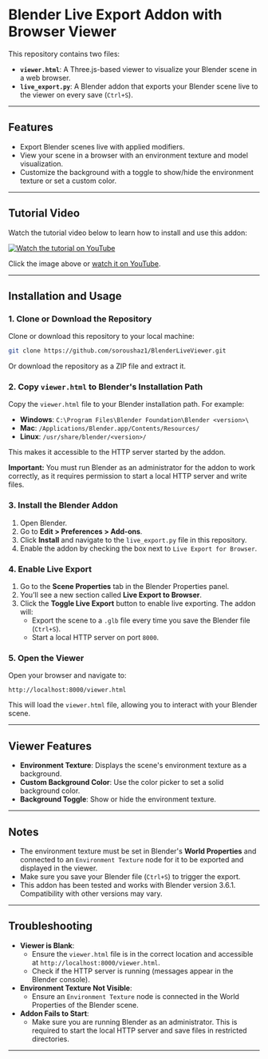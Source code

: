 # Blender Live Export Addon with Browser Viewer

This repository contains two files:
- **`viewer.html`**: A Three.js-based viewer to visualize your Blender scene in a web browser.
- **`live_export.py`**: A Blender addon that exports your Blender scene live to the viewer on every save (`Ctrl+S`).

---

## Features
- Export Blender scenes live with applied modifiers.
- View your scene in a browser with an environment texture and model visualization.
- Customize the background with a toggle to show/hide the environment texture or set a custom color.

---

## Tutorial Video

Watch the tutorial video below to learn how to install and use this addon:

[![Watch the tutorial on YouTube](https://img.youtube.com/vi/IpxbGt_pQ6Q/0.jpg)](https://www.youtube.com/watch?v=IpxbGt_pQ6Q)

Click the image above or [watch it on YouTube](https://www.youtube.com/watch?v=IpxbGt_pQ6Q).

---
## Installation and Usage

### 1. Clone or Download the Repository
Clone or download this repository to your local machine:
```bash
git clone https://github.com/soroushaz1/BlenderLiveViewer.git
```

Or download the repository as a ZIP file and extract it.

### 2. Copy `viewer.html` to Blender's Installation Path
Copy the `viewer.html` file to your Blender installation path. For example:

- **Windows**: `C:\Program Files\Blender Foundation\Blender <version>\`
- **Mac**: `/Applications/Blender.app/Contents/Resources/`
- **Linux**: `/usr/share/blender/<version>/`

This makes it accessible to the HTTP server started by the addon.

**Important:** You must run Blender as an administrator for the addon to work correctly, as it requires permission to start a local HTTP server and write files.

### 3. Install the Blender Addon
1. Open Blender.
2. Go to **Edit > Preferences > Add-ons**.
3. Click **Install** and navigate to the `live_export.py` file in this repository.
4. Enable the addon by checking the box next to `Live Export for Browser`.

### 4. Enable Live Export
1. Go to the **Scene Properties** tab in the Blender Properties panel.
2. You’ll see a new section called **Live Export to Browser**.
3. Click the **Toggle Live Export** button to enable live exporting. The addon will:
   - Export the scene to a `.glb` file every time you save the Blender file (`Ctrl+S`).
   - Start a local HTTP server on port `8000`.


### 5. Open the Viewer
Open your browser and navigate to:
```
http://localhost:8000/viewer.html
```

This will load the `viewer.html` file, allowing you to interact with your Blender scene.

---

## Viewer Features
- **Environment Texture**: Displays the scene's environment texture as a background.
- **Custom Background Color**: Use the color picker to set a solid background color.
- **Background Toggle**: Show or hide the environment texture.

---

## Notes
- The environment texture must be set in Blender's **World Properties** and connected to an `Environment Texture` node for it to be exported and displayed in the viewer.
- Make sure you save your Blender file (`Ctrl+S`) to trigger the export.
- This addon has been tested and works with Blender version 3.6.1. Compatibility with other versions may vary.
---

## Troubleshooting
- **Viewer is Blank**:
  - Ensure the `viewer.html` file is in the correct location and accessible at `http://localhost:8000/viewer.html`.
  - Check if the HTTP server is running (messages appear in the Blender console).
- **Environment Texture Not Visible**:
  - Ensure an `Environment Texture` node is connected in the World Properties of the Blender scene.
- **Addon Fails to Start**:
  - Make sure you are running Blender as an administrator. This is required to start the local HTTP server and save files in restricted directories.

---
